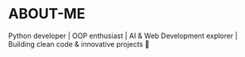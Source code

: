 # ABOUT-ME
Python developer | OOP enthusiast | AI &amp; Web Development explorer | Building clean code &amp; innovative projects 🚀
